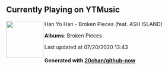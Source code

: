 ## Currently Playing on YTMusic

[<img align="left" width="100" src="https://lh3.googleusercontent.com/jpTlSzJGvFLAp7_HW_mkwoxvgvuimF_HBEvzNX9z-_MQpllJ1pmlW0m4zhLUCVx7hz_-usHKs-y37M4">](https://music.youtube.com/channel/UCUSEX4zhRyAOYF1yYzf2klw)

Han Yo Han - Broken Pieces (feat. ASH ISLAND)

**Albums**: Broken Pieces

Last updated at 07/20/2020 13:43

#### Generated with [20chan/github-now](https://github.com/20chan/github-now)


<!--
**20chan/20chan** is a ✨ _special_ ✨ repository because its `README.md` (this file) appears on your GitHub profile.

Here are some ideas to get you started:

- 🔭 I’m currently working on ...
- 🌱 I’m currently learning ...
- 👯 I’m looking to collaborate on ...
- 🤔 I’m looking for help with ...
- 💬 Ask me about ...
- 📫 How to reach me: ...
- 😄 Pronouns: ...
- ⚡ Fun fact: ...
-->
